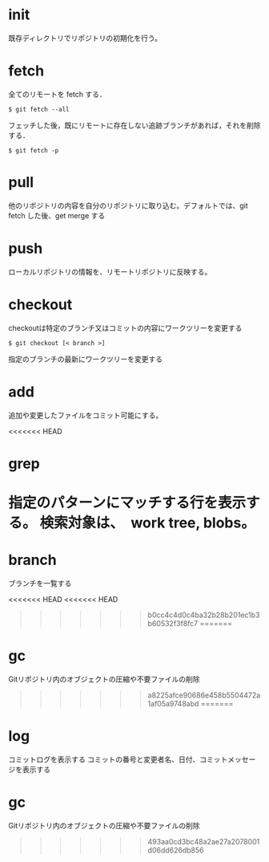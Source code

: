 # init  
既存ディレクトリでリポジトリの初期化を行う。

# fetch

全てのリモートを fetch する．

    $ git fetch --all

フェッチした後，既にリモートに存在しない追跡ブランチがあれば，それを削除する．

    $ git fetch -p

# pull

他のリポジトリの内容を自分のリポジトリに取り込む。デフォルトでは、git fetch した後、get merge する

# push

ローカルリポジトリの情報を、リモートリポジトリに反映する。

# checkout

checkoutは特定のブランチ又はコミットの内容にワークツリーを変更する

	$ git checkout [< branch >]

指定のブランチの最新にワークツリーを変更する

# add
追加や変更したファイルをコミット可能にする。

<<<<<<< HEAD
# grep
指定のパターンにマッチする行を表示する。
検索対象は、　work tree, blobs。
=======
# branch

ブランチを一覧する

<<<<<<< HEAD
<<<<<<< HEAD
>>>>>>> b0cc4c4d0c4ba32b28b201ec1b3b60532f3f8fc7
=======
# gc
Gitリポジトリ内のオブジェクトの圧縮や不要ファイルの削除
>>>>>>> a8225afce90686e458b5504472a1af05a9748abd
=======
# log

コミットログを表示する
コミットの番号と変更者名、日付、コミットメッセージを表示する

# gc
Gitリポジトリ内のオブジェクトの圧縮や不要ファイルの削除

>>>>>>> 493aa0cd3bc48a2ae27a2078001d06dd626db856
